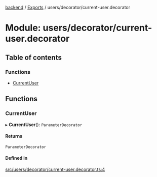 [backend](../README.md) / [Exports](../modules.md) / users/decorator/current-user.decorator

# Module: users/decorator/current-user.decorator

## Table of contents

### Functions

- [CurrentUser](users_decorator_current_user_decorator.md#currentuser)

## Functions

### CurrentUser

▸ **CurrentUser**(): `ParameterDecorator`

#### Returns

`ParameterDecorator`

#### Defined in

[src/users/decorator/current-user.decorator.ts:4](https://github.com/GQDeltex/ft_transcendence/blob/fdce073/backend/src/users/decorator/current-user.decorator.ts#L4)
